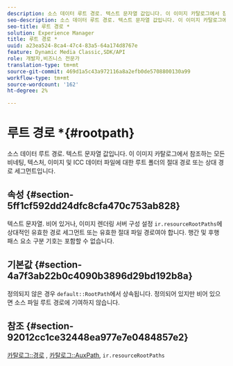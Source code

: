```yaml
---
description: 소스 데이터 루트 경로. 텍스트 문자열 값입니다. 이 이미지 카탈로그에서 참조하는 모든 비네팅, 텍스처, 이미지 및 ICC 데이터 파일에 대한 루트 폴더의 절대 경로 또는 상대 경로 세그먼트입니다.
seo-description: 소스 데이터 루트 경로. 텍스트 문자열 값입니다. 이 이미지 카탈로그에서 참조하는 모든 비네팅, 텍스처, 이미지 및 ICC 데이터 파일에 대한 루트 폴더의 절대 경로 또는 상대 경로 세그먼트입니다.
seo-title: 루트 경로 *
solution: Experience Manager
title: 루트 경로 *
uuid: a23ea524-8ca4-47c4-83a5-64a174d8767e
feature: Dynamic Media Classic,SDK/API
role: 개발자,비즈니스 전문가
translation-type: tm+mt
source-git-commit: 469d1a5c43a972116a8a2efb0de5708800130a99
workflow-type: tm+mt
source-wordcount: '162'
ht-degree: 2%

---
```



# 루트 경로 *{#rootpath}

소스 데이터 루트 경로. 텍스트 문자열 값입니다. 이 이미지 카탈로그에서 참조하는 모든 비네팅, 텍스처, 이미지 및 ICC 데이터 파일에 대한 루트 폴더의 절대 경로 또는 상대 경로 세그먼트입니다.

## 속성 {#section-5ff1cf592dd24dfc8cfa470c753ab828}

텍스트 문자열. 비어 있거나, 이미지 렌더링 서버 구성 설정 `ir.resourceRootPaths`에 상대적인 유효한 경로 세그먼트 또는 유효한 절대 파일 경로여야 합니다. 행간 및 후행 패스 요소 구분 기호는 포함할 수 없습니다.

## 기본값 {#section-4a7f3ab22b0c4090b3896d29bd192b8a}

정의되지 않은 경우 `default::RootPath`에서 상속됩니다. 정의되어 있지만 비어 있으면 소스 파일 루트 경로에 기여하지 않습니다.

## 참조 {#section-92012cc1ce32448ea977e7e0484857e2}

[카탈로그::경로](../../../../../ir-api/material-cat/image-rendering-api-ref/c-ir-material-catalog/c-ir-material-data-reference/r-ir-path.md#reference-59ebb624250a4965ad1737578a2ab590) ,  [카탈로그::AuxPath](../../../../../ir-api/material-cat/image-rendering-api-ref/c-ir-material-catalog/c-ir-material-data-reference/r-ir-auxpath.md#reference-943ad5ee3c3b4b06bbcbb005db0dc969),  `ir.resourceRootPaths`
